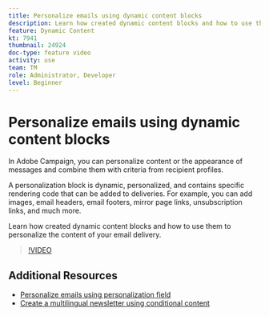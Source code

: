 ```yaml
---
title: Personalize emails using dynamic content blocks
description: Learn how created dynamic content blocks and how to use them to personalize the content of your email delivery.
feature: Dynamic Content
kt: 7941
thumbnail: 24924 
doc-type: feature video
activity: use
team: TM
role: Administrator, Developer
level: Beginner
---
```


# Personalize emails using dynamic content blocks

In Adobe Campaign, you can personalize content or the appearance of messages and combine them with criteria from recipient profiles.

A personalization block is dynamic, personalized, and contains specific rendering code that can be added to deliveries. For example, you can add images, email headers, email footers, mirror page links, unsubscription links, and much more.

Learn how created dynamic content blocks and how to use them to personalize the content of your email delivery.

>[!VIDEO](https://video.tv.adobe.com/v/24924?quality=12)

## Additional Resources

* [Personalize emails using personalization field](/help/send-messages/email/personalize-emails-using-personalization-fields.md)
* [Create a multilingual newsletter using conditional content](help/send-messages/email/create-a-multilingual-newsletter-using-conditional-content.md)
